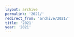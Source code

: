 ```yaml
---
layout: archive
permalink: '2021/'
redirect_from: 'archive/2021/'
title: '2021'
year: '2021'
---
```

